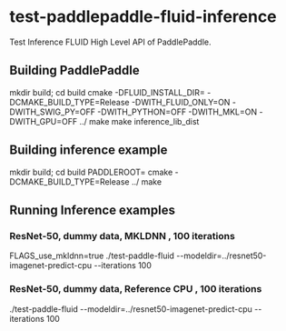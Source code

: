 # test-paddlepaddle-fluid-inference
Test Inference FLUID High Level API of PaddlePaddle.

## Building PaddlePaddle
mkdir build; cd build
cmake -DFLUID_INSTALL_DIR=<Installation pAth for FLUID High level API inference> -DCMAKE_BUILD_TYPE=Release -DWITH_FLUID_ONLY=ON -DWITH_SWIG_PY=OFF -DWITH_PYTHON=OFF -DWITH_MKL=ON  -DWITH_GPU=OFF ../ 
make 
make inference_lib_dist

## Building inference example

mkdir build; cd build
PADDLEROOT=<Installation pAth for FLUID High level API inference> cmake -DCMAKE_BUILD_TYPE=Release ../
make

## Running Inference examples

### ResNet-50, dummy data, MKLDNN , 100 iterations
FLAGS_use_mkldnn=true ./test-paddle-fluid --modeldir=../resnet50-imagenet-predict-cpu --iterations 100

### ResNet-50, dummy data, Reference CPU , 100 iterations
./test-paddle-fluid --modeldir=../resnet50-imagenet-predict-cpu --iterations 100
